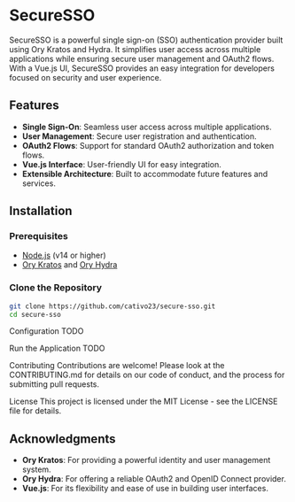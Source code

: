 # SecureSSO

SecureSSO is a powerful single sign-on (SSO) authentication provider built using Ory Kratos and Hydra. It simplifies user access across multiple applications while ensuring secure user management and OAuth2 flows. With a Vue.js UI, SecureSSO provides an easy integration for developers focused on security and user experience.

## Features

- **Single Sign-On**: Seamless user access across multiple applications.
- **User Management**: Secure user registration and authentication.
- **OAuth2 Flows**: Support for standard OAuth2 authorization and token flows.
- **Vue.js Interface**: User-friendly UI for easy integration.
- **Extensible Architecture**: Built to accommodate future features and services.

## Installation

### Prerequisites

- [Node.js](https://nodejs.org/) (v14 or higher)
- [Ory Kratos](https://www.ory.sh/kratos/docs/) and [Ory Hydra](https://www.ory.sh/hydra/docs/) 

### Clone the Repository

```bash
git clone https://github.com/cativo23/secure-sso.git
cd secure-sso
```

Configuration
TODO

Run the Application
TODO

Contributing
Contributions are welcome! Please look at the CONTRIBUTING.md for details on our code of conduct, and the process for submitting pull requests.

License
This project is licensed under the MIT License - see the LICENSE file for details.

## Acknowledgments

- **Ory Kratos**: For providing a powerful identity and user management system.
- **Ory Hydra**: For offering a reliable OAuth2 and OpenID Connect provider.
- **Vue.js**: For its flexibility and ease of use in building user interfaces.
